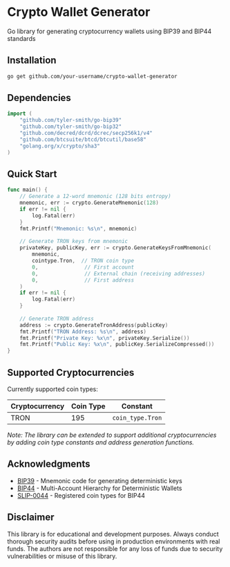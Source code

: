# Crypto Wallet Generator

Go library for generating cryptocurrency wallets using BIP39 and BIP44 standards

## Installation

```bash
go get github.com/your-username/crypto-wallet-generator
```

## Dependencies

```go
import (
    "github.com/tyler-smith/go-bip39"
    "github.com/tyler-smith/go-bip32"
    "github.com/decred/dcrd/dcrec/secp256k1/v4"
    "github.com/btcsuite/btcd/btcutil/base58"
    "golang.org/x/crypto/sha3"
)
```

## Quick Start

```go
func main() {
    // Generate a 12-word mnemonic (128 bits entropy)
    mnemonic, err := crypto.GenerateMnemonic(128)
    if err != nil {
        log.Fatal(err)
    }
    fmt.Printf("Mnemonic: %s\n", mnemonic)
    
    // Generate TRON keys from mnemonic
    privateKey, publicKey, err := crypto.GenerateKeysFromMnemonic(
        mnemonic,
	    cointype.Tron,  // TRON coin type
        0,               // First account
        0,               // External chain (receiving addresses)
        0,               // First address
    )
    if err != nil {
        log.Fatal(err)
    }
    
    // Generate TRON address
    address := crypto.GenerateTronAddress(publicKey)
    fmt.Printf("TRON Address: %s\n", address)
    fmt.Printf("Private Key: %x\n", privateKey.Serialize())
    fmt.Printf("Public Key: %x\n", publicKey.SerializeCompressed())
}
```

## Supported Cryptocurrencies

Currently supported coin types:

| Cryptocurrency | Coin Type | Constant |
|---------------|-----------|----------|
| TRON          | 195       | `coin_type.Tron` |

*Note: The library can be extended to support additional cryptocurrencies by adding coin type constants and address generation functions.*

## Acknowledgments

- [BIP39](https://github.com/bitcoin/bips/blob/master/bip-0039.mediawiki) - Mnemonic code for generating deterministic keys
- [BIP44](https://github.com/bitcoin/bips/blob/master/bip-0044.mediawiki) - Multi-Account Hierarchy for Deterministic Wallets
- [SLIP-0044](https://github.com/satoshilabs/slips/blob/master/slip-0044.md) - Registered coin types for BIP44

## Disclaimer

This library is for educational and development purposes. Always conduct thorough security audits before using in production environments with real funds. The authors are not responsible for any loss of funds due to security vulnerabilities or misuse of this library.